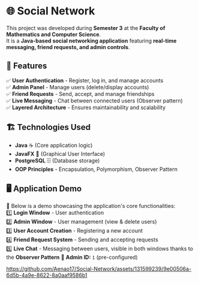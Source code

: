 # 🌐 Social Network  

This project was developed during **Semester 3** at the **Faculty of Mathematics and Computer Science**.  
It is a **Java-based social networking application** featuring **real-time messaging, friend requests, and admin controls**.  

## 🎯 Features  
✅ **User Authentication** - Register, log in, and manage accounts  
✅ **Admin Panel** - Manage users (delete/display accounts)  
✅ **Friend Requests** - Send, accept, and manage friendships  
✅ **Live Messaging** - Chat between connected users (Observer pattern)  
✅ **Layered Architecture** - Ensures maintainability and scalability  

## 🏗️ Technologies Used  
- **Java** ☕ (Core application logic)  
- **JavaFX** 🎨 (Graphical User Interface)  
- **PostgreSQL** 🗄️ (Database storage)  
- **OOP Principles** - Encapsulation, Polymorphism, Observer Pattern  

## 🖥️ Application Demo  
🎥 Below is a demo showcasing the application's core functionalities:  
1️⃣ **Login Window** - User authentication  
2️⃣ **Admin Window** - User management (view & delete users)  
3️⃣ **User Account Creation** - Registering a new account  
4️⃣ **Friend Request System** - Sending and accepting requests  
5️⃣ **Live Chat** - Messaging between users, visible in both windows thanks to the **Observer Pattern** 
🔹 **Admin ID:** `1` (pre-configured)

https://github.com/Aenao17/Social-Network/assets/131599239/9e00506a-6d5b-4a9e-8622-8a0aaf9586b1
